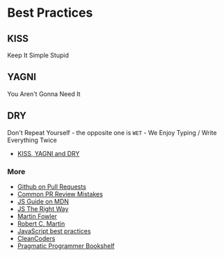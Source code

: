# Best Practices

## KISS

Keep It Simple Stupid

## YAGNI

You Aren't Gonna Need It

## DRY

Don't Repeat Yourself - the opposite 
one is `WET` - We Enjoy Typing / Write Everything Twice

- [KISS, YAGNI and DRY](http://www.itexico.com/blog/bid/99765/Software-Development-KISS-YAGNI-DRY-3-Principles-to-simplify-your-life)

### More

- [Github on Pull Requests](https://help.github.com/articles/about-pull-requests/)
- [Common PR Review Mistakes](https://blog.scottnonnenberg.com/top-ten-pull-request-review-mistakes/)
- [JS Guide on MDN](https://developer.mozilla.org/en-US/docs/Web/JavaScript/Guide)
- [JS The Right Way](http://jstherightway.org/)
- [Martin Fowler](http://martinfowler.com/tags/clean%20code.html)
- [Robert C. Martin](http://blog.cleancoder.com/)
- [JavaScript best practices](https://www.devbridge.com/articles/javascript-best-practices/)
- [CleanCoders](https://cleancoders.com/)
- [Pragmatic Programmer Bookshelf](https://pragprog.com/)